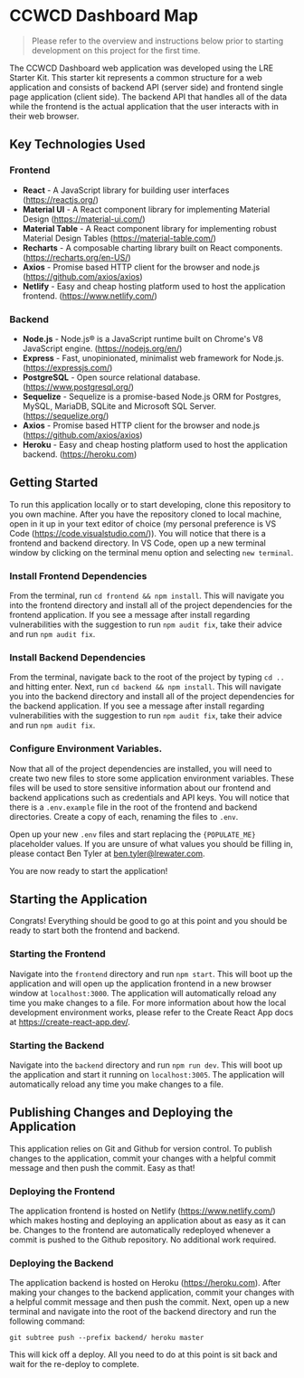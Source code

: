 # CCWCD Dashboard Map

> Please refer to the overview and instructions below prior to starting development on this project for the first time.

The CCWCD Dashboard web application was developed using the LRE Starter Kit. This starter kit represents a common structure for a web application and consists of backend API (server side) and frontend single page application (client side). The backend API that handles all of the data while the frontend is the actual application that the user interacts with in their web browser.

## Key Technologies Used

### Frontend

- **React** - A JavaScript library for building user interfaces (https://reactjs.org/)
- **Material UI** - A React component library for implementing Material Design (https://material-ui.com/)
- **Material Table** - A React component library for implementing robust Material Design Tables (https://material-table.com/)
- **Recharts** - A composable charting library built on React components. (https://recharts.org/en-US/)
- **Axios** - Promise based HTTP client for the browser and node.js (https://github.com/axios/axios)
- **Netlify** - Easy and cheap hosting platform used to host the application frontend. (https://www.netlify.com/)

### Backend

- **Node.js** - Node.js® is a JavaScript runtime built on Chrome's V8 JavaScript engine. (https://nodejs.org/en/)
- **Express** - Fast, unopinionated, minimalist web framework for Node.js. (https://expressjs.com/)
- **PostgreSQL** - Open source relational database. (https://www.postgresql.org/)
- **Sequelize** - Sequelize is a promise-based Node.js ORM for Postgres, MySQL, MariaDB, SQLite and Microsoft SQL Server. (https://sequelize.org/)
- **Axios** - Promise based HTTP client for the browser and node.js (https://github.com/axios/axios)
- **Heroku** - Easy and cheap hosting platform used to host the application backend. (https://heroku.com)

## Getting Started

To run this application locally or to start developing, clone this repository to you own machine. After you have the repository cloned to local machine, open in it up in your text editor of choice (my personal preference is VS Code (https://code.visualstudio.com/)). You will notice that there is a frontend and backend directory. In VS Code, open up a new terminal window by clicking on the terminal menu option and selecting `new terminal`.

### Install Frontend Dependencies

From the terminal, run `cd frontend && npm install`. This will navigate you into the frontend directory and install all of the project dependencies for the frontend application. If you see a message after install regarding vulnerabilities with the suggestion to run `npm audit fix`, take their advice and run `npm audit fix`.

### Install Backend Dependencies

From the terminal, navigate back to the root of the project by typing `cd ..` and hitting enter. Next, run `cd backend && npm install`. This will navigate you into the backend directory and install all of the project dependencies for the backend application. If you see a message after install regarding vulnerabilities with the suggestion to run `npm audit fix`, take their advice and run `npm audit fix`.

### Configure Environment Variables.

Now that all of the project dependencies are installed, you will need to create two new files to store some application environment variables. These files will be used to store sensitive information about our frontend and backend applications such as credentials and API keys. You will notice that there is a `.env.example` file in the root of the frontend and backend directories. Create a copy of each, renaming the files to `.env`.

Open up your new `.env` files and start replacing the `{POPULATE_ME}` placeholder values. If you are unsure of what values you should be filling in, please contact Ben Tyler at ben.tyler@lrewater.com.

You are now ready to start the application!

## Starting the Application

Congrats! Everything should be good to go at this point and you should be ready to start both the frontend and backend.

### Starting the Frontend

Navigate into the `frontend` directory and run `npm start`. This will boot up the application and will open up the application frontend in a new browser window at `localhost:3000`. The application will automatically reload any time you make changes to a file. For more information about how the local development environment works, please refer to the Create React App docs at https://create-react-app.dev/.

### Starting the Backend

Navigate into the `backend` directory and run `npm run dev`. This will boot up the application and start it running on `localhost:3005`. The application will automatically reload any time you make changes to a file.

## Publishing Changes and Deploying the Application

This application relies on Git and Github for version control. To publish changes to the application, commit your changes with a helpful commit message and then push the commit. Easy as that!

### Deploying the Frontend

The application frontend is hosted on Netlify (https://www.netlify.com/) which makes hosting and deploying an application about as easy as it can be. Changes to the frontend are automatically redeployed whenever a commit is pushed to the Github repository. No additional work required.

### Deploying the Backend

The application backend is hosted on Heroku (https://heroku.com). After making your changes to the backend application, commit your changes with a helpful commit message and then push the commit. Next, open up a new terminal and navigate into the root of the backend directory and run the following command:

`git subtree push --prefix backend/ heroku master`

This will kick off a deploy. All you need to do at this point is sit back and wait for the re-deploy to complete.
